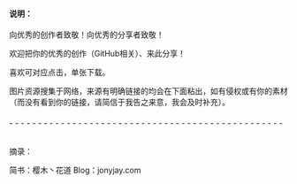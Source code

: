 #### 说明：




向优秀的创作者致敬！向优秀的分享者致敬！


欢迎把你的优秀的创作（GitHub相关）、来此分享！

喜欢可对应点击，单张下载。


图片资源搜集于网络，来源有明确链接的均会在下面粘出，如有侵权或有你的素材（而没有看到你的链接，请简信于我告之来意，我会及时补充）。











 





###### - - -   - - -   - - -   - - -   - - -   - - -   - - -   - - -   - - -   - - -   - - -   - - -   - - -   - - -   - - -   - - - 

摘录：

简书：樱木丶花道         Blog：jonyjay.com
